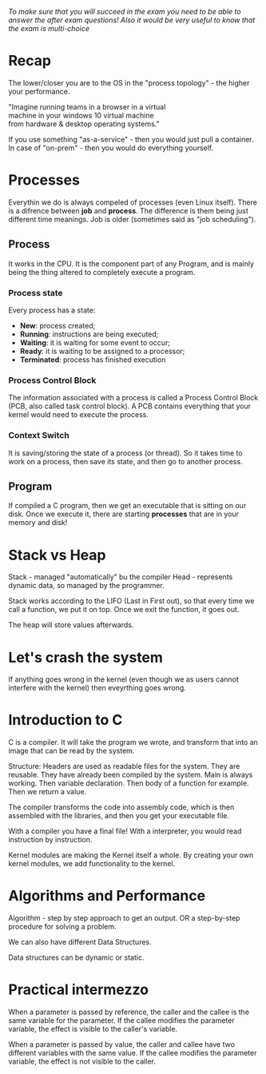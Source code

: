 *To make sure that you will succeed in the exam you need to be able to answer the after exam questions!
Also it would be very useful to know that the exam is multi-choice*

# Recap
The lower/closer you are to the OS in the "process topology" - the higher your performance.

"Imagine running teams in a browser in a virtual  
machine in your windows 10 virtual machine  
from hardware & desktop operating systems.”

If you use something "as-a-service" - then you would just pull a container.
In case of "on-prem" - then you would do everything yourself.

# Processes
Everythin we do is always compeled of processes (even Linux itself). There is a difrence between **job** and **process**. The difference is them being just different time meanings. Job is older (sometimes said as "job scheduling").

## Process
It works in the CPU. It is the component part of any Program, and is mainly being the thing altered to completely execute a program.

### Process state
Every process has a state:
- **New**: process created;
- **Running**: instructions are being executed;
- **Waiting**: it is waiting for some event to occur;
- **Ready**: it is waiting to be assigned to a processor;
- **Terminated**: process has finished execution

### Process Control Block
The information associated with a process is called a Process Control Block (PCB, also called task control block). A PCB contains everything that your kernel would need to execute the process.

### Context Switch
It is saving/storing the state of a process (or thread). So it takes time to work on a process, then save its state, and then go to another process.
## Program
If compiled a C program, then we get an executable that is sitting on our disk. Once we execute it, there are starting **processes** that are in your memory and disk!

# Stack vs Heap
Stack - managed "automatically" bu the compiler
Head - represents dynamic data, so managed by the programmer.

Stack works according to the LIFO (Last in First out), so that every time we call a function, we put it on top. Once we exit the function, it goes out.

The heap will store values afterwards.

# Let's crash the system
If anything goes wrong in the kernel (even though we as users cannot interfere with the kernel) then eveyrthing goes wrong.

# Introduction to C
C is a compiler. It will take the program we wrote, and transform that into an image that can be read by the system.

Structure:
Headers are used as readable files for the system. They are reusable. They have already been compiled by the system.
Main is always working.
Then variable declaration.
Then body of a function for example.
Then we return a value.

The compiler transforms the code into assembly code, which is then assembled with the libraries, and then you get your executable file.

With a compiler you have a final file!
With a interpreter, you would read instruction by instruction.

Kernel modules are making the Kernel itself a whole. By creating your own kernel modules, we add functionality to the kernel.

# Algorithms and Performance
Algorithm - step by step approach to get an output. OR a step-by-step procedure for solving a problem.

We can also have different Data Structures.

Data structures can be dynamic or static.

# Practical intermezzo
When a parameter is passed by reference, the caller and the callee is the same variable for the parameter. If the callee modifies the parameter variable, the effect is visible to the caller's variable.

When a parameter is passed by value, the caller and callee have two different variables with the same value. If the callee modifies the parameter variable, the effect is not visible to the caller.


